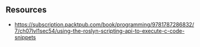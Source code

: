
## Resources

- https://subscription.packtpub.com/book/programming/9781787286832/7/ch07lvl1sec54/using-the-roslyn-scripting-api-to-execute-c-code-snippets